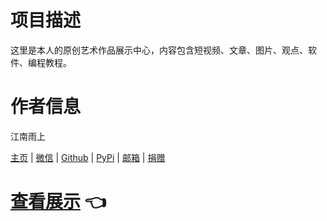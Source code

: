 # 项目描述

这里是本人的原创艺术作品展示中心，内容包含短视频、文章、图片、观点、软件、编程教程。

# 作者信息

江南雨上

[主页](https://lcctoor.com/index.html) \| [微信](https://lcctoor.com/cdn/WeChatQRC.jpg) \| [Github](https://github.com/lcctoor) \| [PyPi](https://pypi.org/user/lcctoor) \| [邮箱](mailto:lcctoor@outlook.com) \| [捐赠](https://lcctoor.com/cdn/DonationQRC-0rmb.jpg)

# [查看展示](https://lcctoor.com/index.html) 👈
